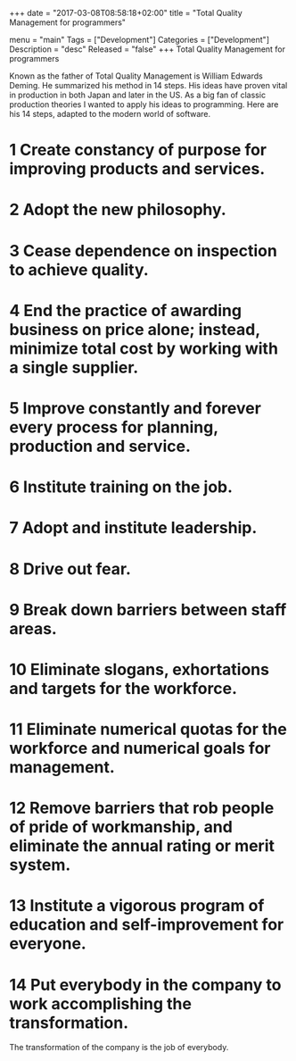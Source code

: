 +++
date = "2017-03-08T08:58:18+02:00"
title = "Total Quality Management for programmers"

menu = "main"
Tags = ["Development"]
Categories = ["Development"]
Description = "desc"
Released = "false"
+++
Total Quality Management for programmers

Known as the father of Total Quality Management is William Edwards Deming. He summarized his method in 14 steps. His ideas have proven vital in production in both Japan and later in the US. As a big fan of classic production theories I wanted to apply his ideas to programming. Here are his 14 steps, adapted to the modern world of software.

# 1 Create constancy of purpose for improving products and services.
# 2 Adopt the new philosophy.
# 3 Cease dependence on inspection to achieve quality.
# 4 End the practice of awarding business on price alone; instead, minimize total cost by working with a single supplier.
# 5 Improve constantly and forever every process for planning, production and service.
# 6 Institute training on the job.
# 7 Adopt and institute leadership.
# 8 Drive out fear.
# 9 Break down barriers between staff areas.
# 10 Eliminate slogans, exhortations and targets for the workforce.
# 11 Eliminate numerical quotas for the workforce and numerical goals for management.
# 12 Remove barriers that rob people of pride of workmanship, and eliminate the annual rating or merit system.
# 13 Institute a vigorous program of education and self-improvement for everyone.
# 14 Put everybody in the company to work accomplishing the transformation. 
The transformation of the company is the job of everybody.